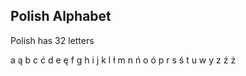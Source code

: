 ## Polish Alphabet

Polish has 32 letters

a ą b c ć d e ę f g h i j k l ł m n ń o ó p r s ś t u w y z ź ż

